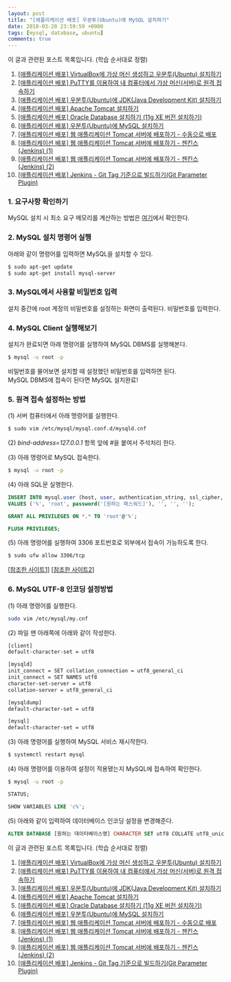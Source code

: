 ```yaml
---
layout: post
title: "[애플리케이션 배포] 우분투(Ubuntu)에 MySQL 설치하기"
date: 2018-03-20 23:59:59 +0900
tags: [mysql, database, ubuntu]
comments: true
---
```

이 글과 관련된 포스트 목록입니다. (학습 순서대로 정렬)
1. [[애플리케이션 배포] VirtualBox에 가상 머신 생성하고 우분투(Ubuntu) 설치하기](https://blog.tophoon.com/2018/03/10/setup-ubuntu-to-virtualbox.html)
2. [[애플리케이션 배포] PuTTY를 이용하여 내 컴퓨터에서 가상 머신(서버)로 원격 접속하기](https://blog.tophoon.com/2018/03/11/connecting-local-remote-using-putty.html)
3. [[애플리케이션 배포] 우분투(Ubuntu)에 JDK(Java Development Kit) 설치하기](https://blog.tophoon.com/2018/03/12/setup-jdk-to-ubuntu.html)
4. [[애플리케이션 배포] Apache Tomcat 설치하기](https://blog.tophoon.com/2018/03/13/setup-tomcat-to-ubuntu.html)
5. [[애플리케이션 배포] Oracle Database 설치하기 (11g XE 버전 설치하기)](https://blog.tophoon.com/2018/03/14/setup-oracle-to-ubuntu.html)
6. [[애플리케이션 배포] 우분투(Ubuntu)에 MySQL 설치하기](https://blog.tophoon.com/2018/03/20/setup-mysql-to-ubuntu.html)
7. [[애플리케이션 배포] 웹 애플리케이션 Tomcat 서버에 배포하기 - 수동으로 배포](https://blog.tophoon.com/2018/03/21/deploy-war-to-tomcat-manually.html)
8. [[애플리케이션 배포] 웹 애플리케이션 Tomcat 서버에 배포하기 - 젠킨스(Jenkins) (1)](https://blog.tophoon.com/2018/03/22/deploy-war-to-tomcat-jenkins.html)
9. [[애플리케이션 배포] 웹 애플리케이션 Tomcat 서버에 배포하기 - 젠킨스(Jenkins) (2)](https://blog.tophoon.com/2018/03/23/deploy-war-to-tomcat-jenkins.html)
10. [[애플리케이션 배포] Jenkins - Git Tag 기준으로 빌드하기(Git Parameter Plugin)](https://blog.tophoon.com/2018/03/24/setup-git-parameter-plugin-to-jenkins.html)

### 1. 요구사항 확인하기
MySQL 설치 시 최소 요구 메모리를 계산하는 방법은 [여기](http://www.mysqlcalculator.com/)에서 확인한다.

### 2. MySQL 설치 명령어 실행
아래와 같이 명령어를 입력하면 MySQL을 설치할 수 있다.
```sh
$ sudo apt-get update
$ sudo apt-get install mysql-server
```

### 3. MySQL에서 사용할 비밀번호 입력
설치 중간에 root 계정의 비밀번호를 설정하는 화면이 출력된다.
비밀번호를 입력한다.

### 4. MySQL Client 실행해보기
설치가 완료되면 아래 명령어를 실행하여 MySQL DBMS를 실행해본다.
```sh
$ mysql -u root -p
```
비밀번호를 물어보면 설치할 때 설정했던 비밀번호를 입력하면 된다.<br/>
MySQL DBMS에 접속이 된다면 MySQL 설치완료!

### 5. 원격 접속 설정하는 방법
(1) 서버 컴퓨터에서 아래 명령어를 실행한다.
```sh
$ sudo vim /etc/mysql/mysql.conf.d/mysqld.cnf
```

(2) *bind-address=127.0.0.1* 항목 앞에 \#을 붙여서 주석처리 한다.

(3) 아래 명령어로 MySQL 접속한다.
```sh
$ mysql -u root -p
```

(4) 아래 SQL문 실행한다.
```sql
INSERT INTO mysql.user (host, user, authentication_string, ssl_cipher, x509_issuer, x509_subject)
VALUES ('%', 'root', password('[원하는 패스워드]'), '', '', '');
```
```sql
GRANT ALL PRIVILEGES ON *.* TO 'root'@'%';
```
```sql
FLUSH PRIVILEGES;
```

(5) 아래 명령어를 실행하여 3306 포트번호로 외부에서 접속이 가능하도록 한다.
```sh
$ sudo ufw allow 3306/tcp
```
[[참조한 사이트1](https://pjt3591oo.github.io/blog/database/2017/05/03/abou_mysql_remote_connect.html)]
[[참조한 사이트2](https://zetawiki.com/wiki/MySQL_%EC%9B%90%EA%B2%A9_%EC%A0%91%EC%86%8D_%ED%97%88%EC%9A%A9)]

### 6. MySQL UTF-8 인코딩 설정방법
(1) 아래 명령어를 실행한다.
```sh
sudo vim /etc/mysql/my.cnf
```

(2) 파일 맨 아래쪽에 아래와 같이 작성한다.
```sh
[client]
default-character-set = utf8

[mysqld]
init_connect = SET collation_connection = utf8_general_ci
init_connect = SET NAMES utf8
character-set-server = utf8
collation-server = utf8_general_ci

[mysqldump]
default-character-set = utf8

[mysql]
default-character-set = utf8
```

(3) 아래 명령어를 실행하여 MySQL 서비스 재시작한다.
```sh
$ systemctl restart mysql
```

(4) 아래 명령어를 이용하여 설정이 적용됐는지 MySQL에 접속하여 확인한다.
```sh
$ mysql -u root -p
```
```sql
STATUS;
```
```sql
SHOW VARIABLES LIKE 'c%';
```

(5) 아래와 같이 입력하여 데이터베이스 인코딩 설정을 변경해준다.
```sql
ALTER DATABASE [원하는 데이터베이스명] CHARACTER SET utf8 COLLATE utf8_unicode_ci;
```

이 글과 관련된 포스트 목록입니다. (학습 순서대로 정렬)
1. [[애플리케이션 배포] VirtualBox에 가상 머신 생성하고 우분투(Ubuntu) 설치하기](https://blog.tophoon.com/2018/03/10/setup-ubuntu-to-virtualbox.html)
2. [[애플리케이션 배포] PuTTY를 이용하여 내 컴퓨터에서 가상 머신(서버)로 원격 접속하기](https://blog.tophoon.com/2018/03/11/connecting-local-remote-using-putty.html)
3. [[애플리케이션 배포] 우분투(Ubuntu)에 JDK(Java Development Kit) 설치하기](https://blog.tophoon.com/2018/03/12/setup-jdk-to-ubuntu.html)
4. [[애플리케이션 배포] Apache Tomcat 설치하기](https://blog.tophoon.com/2018/03/13/setup-tomcat-to-ubuntu.html)
5. [[애플리케이션 배포] Oracle Database 설치하기 (11g XE 버전 설치하기)](https://blog.tophoon.com/2018/03/14/setup-oracle-to-ubuntu.html)
6. [[애플리케이션 배포] 우분투(Ubuntu)에 MySQL 설치하기](https://blog.tophoon.com/2018/03/20/setup-mysql-to-ubuntu.html)
7. [[애플리케이션 배포] 웹 애플리케이션 Tomcat 서버에 배포하기 - 수동으로 배포](https://blog.tophoon.com/2018/03/21/deploy-war-to-tomcat-manually.html)
8. [[애플리케이션 배포] 웹 애플리케이션 Tomcat 서버에 배포하기 - 젠킨스(Jenkins) (1)](https://blog.tophoon.com/2018/03/22/deploy-war-to-tomcat-jenkins.html)
9. [[애플리케이션 배포] 웹 애플리케이션 Tomcat 서버에 배포하기 - 젠킨스(Jenkins) (2)](https://blog.tophoon.com/2018/03/23/deploy-war-to-tomcat-jenkins.html)
10. [[애플리케이션 배포] Jenkins - Git Tag 기준으로 빌드하기(Git Parameter Plugin)](https://blog.tophoon.com/2018/03/24/setup-git-parameter-plugin-to-jenkins.html)